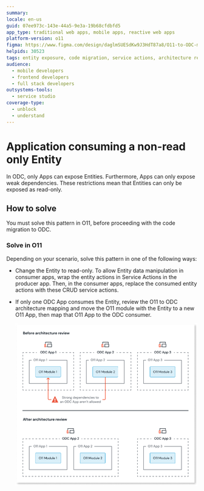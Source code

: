 ```yaml
---
summary:
locale: en-us
guid: 07ee973c-143e-44a5-9e3a-19b68cfdbfd5
app_type: traditional web apps, mobile apps, reactive web apps
platform-version: o11
figma: https://www.figma.com/design/daglmSUESdKw9J3HdT87a8/O11-to-ODC-migration?node-id=2350-7253
helpids: 30523
tags: entity exposure, code migration, service actions, architecture review, dependency management
audience:
  - mobile developers
  - frontend developers
  - full stack developers
outsystems-tools:
  - service studio
coverage-type:
  - unblock
  - understand
---
```


# Application consuming a non-read only Entity

In ODC, only Apps can expose Entities. Furthermore, Apps can only expose weak dependencies.
These restrictions mean that Entities can only be exposed as read-only.

## How to solve

You must solve this pattern in O11, before proceeding with the code migration to ODC.

### Solve in O11

Depending on your scenario, solve this pattern in one of the following ways:

* Change the Entity to read-only. To allow Entity data manipulation in consumer apps, wrap the entity actions in Service Actions in the producer app. Then, in the consumer apps, replace the consumed entity actions with these CRUD service actions.

* If only one ODC App consumes the Entity, review the O11 to ODC architecture mapping and move the O11 module with the Entity to a new O11 App, then map that O11 App to the ODC consumer.

    ![Diagram showing the architecture before and after review. Before: O11 Modules are within O11 Apps, which are within ODC Apps, with strong dependencies. After: O11 Modules are within O11 Apps, which are within ODC Apps, with no strong dependencies.](images/review-arch-consolidate-diag.png "Architecture Review Before and After")
